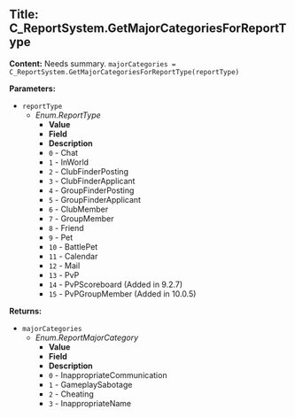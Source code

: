 ## Title: C_ReportSystem.GetMajorCategoriesForReportType

**Content:**
Needs summary.
`majorCategories = C_ReportSystem.GetMajorCategoriesForReportType(reportType)`

**Parameters:**
- `reportType`
  - *Enum.ReportType*
    - **Value**
    - **Field**
    - **Description**
    - `0` - Chat
    - `1` - InWorld
    - `2` - ClubFinderPosting
    - `3` - ClubFinderApplicant
    - `4` - GroupFinderPosting
    - `5` - GroupFinderApplicant
    - `6` - ClubMember
    - `7` - GroupMember
    - `8` - Friend
    - `9` - Pet
    - `10` - BattlePet
    - `11` - Calendar
    - `12` - Mail
    - `13` - PvP
    - `14` - PvPScoreboard (Added in 9.2.7)
    - `15` - PvPGroupMember (Added in 10.0.5)

**Returns:**
- `majorCategories`
  - *Enum.ReportMajorCategory*
    - **Value**
    - **Field**
    - **Description**
    - `0` - InappropriateCommunication
    - `1` - GameplaySabotage
    - `2` - Cheating
    - `3` - InappropriateName